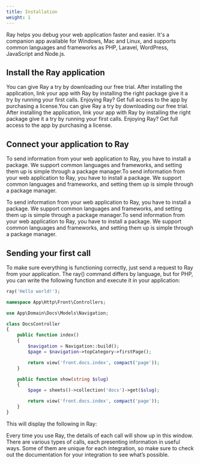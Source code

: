```yaml
---
title: Installation
weight: 1
---
```


Ray helps you debug your web application faster and easier. It's a companion app available for Windows, Mac and Linux, and supports common languages and frameworks as PHP, Laravel, WordPress, JavaScript and Node.js.

## Install the Ray application
You can give Ray a try by downloading our free trial. After installing the application, link your app with Ray by installing the right package give it a try by running your first calls. Enjoying Ray? Get full access to the app by purchasing a license.You can give Ray a try by downloading our free trial. After installing the application, link your app with Ray by installing the right package give it a try by running your first calls. Enjoying Ray? Get full access to the app by purchasing a license.

## Connect your application to Ray
To send information from your web application to Ray, you have to install a package. We support common languages and frameworks, and setting them up is simple through a package manager.To send information from your web application to Ray, you have to install a package. We support common languages and frameworks, and setting them up is simple through a package manager.

To send information from your web application to Ray, you have to install a package. We support common languages and frameworks, and setting them up is simple through a package manager.To send information from your web application to Ray, you have to install a package. We support common languages and frameworks, and setting them up is simple through a package manager.

## Sending your first call
To make sure everything is functioning correctly, just send a request to Ray from your application. The ray() command differs by language, but for PHP, you can write the following function and execute it in your application:

```php
ray('Hello world!');
```

```php
namespace App\Http\Front\Controllers;

use App\Domain\Docs\Models\Navigation;

class DocsController
{
    public function index()
    {
        $navigation = Navigation::build();
        $page = $navigation->topCategory->firstPage();

        return view('front.docs.index', compact('page'));
    }

    public function show(string $slug)
    {
        $page = sheets()->collection('docs')->get($slug);

        return view('front.docs.index', compact('page'));
    }
}
```

This will display the following in Ray:

Every time you use Ray, the details of each call will show up in this window. There are various types of calls, each presenting information in useful ways. Some of them are unique for each integration, so make sure to check out the documentation for your integration to see what’s possible.

